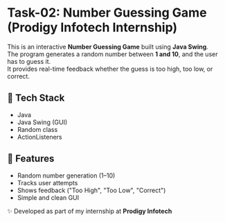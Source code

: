 # Task-02: Number Guessing Game (Prodigy Infotech Internship)

This is an interactive **Number Guessing Game** built using **Java Swing**.  
The program generates a random number between **1 and 10**, and the user has to guess it.  
It provides real-time feedback whether the guess is too high, too low, or correct.

## 🔹 Tech Stack
- Java
- Java Swing (GUI)
- Random class
- ActionListeners

## 🔹 Features
- Random number generation (1–10)
- Tracks user attempts
- Shows feedback ("Too High", "Too Low", "Correct")
- Simple and clean GUI

✨ Developed as part of my internship at **Prodigy Infotech**
